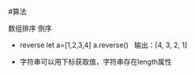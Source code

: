 #算法 

数组排序 倒序
- reverse
        let a=[1,2,3,4]      a.reverse()
            输出：[4, 3, 2, 1]

- 字符串可以用下标获取值，字符串存在length属性

